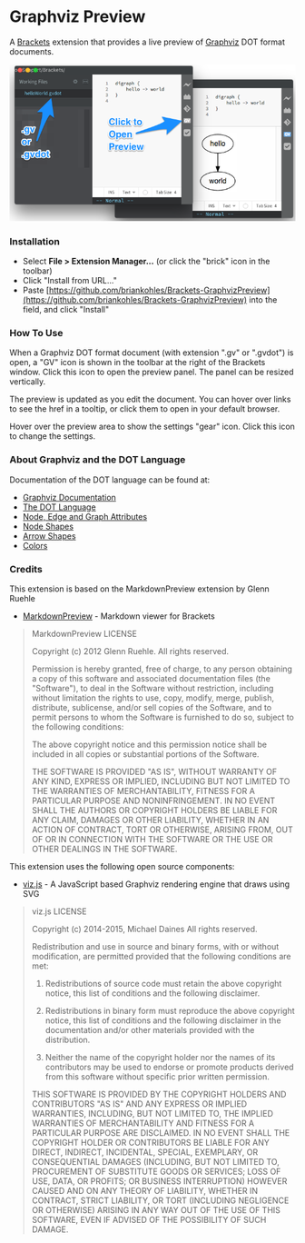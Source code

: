 # Graphviz Preview

A [Brackets](https://brackets.io) extension that provides a live preview of [Graphviz](http://www.graphviz.org) DOT format documents. 

![Graphviz Preview](./screenshots/ScreenShot.png "Graphviz Preview")

### Installation

* Select **File > Extension Manager...** (or click the "brick" icon in the toolbar)
* Click "Install from URL..."
* Paste [https://github.com/briankohles/Brackets-GraphvizPreview](https://github.com/briankohles/Brackets-GraphvizPreview) into the field, and click "Install"

### How To Use
When a Graphviz DOT format document (with extension ".gv" or ".gvdot") is open, a "GV" icon is shown in the toolbar at the right of the Brackets window. Click this icon to open the preview panel. The panel can be resized vertically.

The preview is updated as you edit the document. You can hover over links to see the href in a tooltip,
or click them to open in your default browser.

Hover over the preview area to show the settings "gear" icon. Click this icon to change the settings.

### About Graphviz and the DOT Language

Documentation of the DOT language can be found at:

* [Graphviz Documentation](http://www.graphviz.org/Documentation.php)
* [The DOT Language](http://www.graphviz.org/content/dot-language)
* [Node, Edge and Graph Attributes](http://www.graphviz.org/content/attrs)
* [Node Shapes](http://www.graphviz.org/content/node-shapes)
* [Arrow Shapes](http://www.graphviz.org/content/arrow-shapes)
* [Colors](http://www.graphviz.org/content/color-names)

### Credits
This extension is based on the MarkdownPreview extension by Glenn Ruehle

* [MarkdownPreview](https://github.com/gruehle/MarkdownPreview) - Markdown viewer for Brackets

>MarkdownPreview LICENSE
>
>Copyright (c) 2012 Glenn Ruehle. All rights reserved.
>
>Permission is hereby granted, free of charge, to any person obtaining a
>copy of this software and associated documentation files (the "Software"), 
>to deal in the Software without restriction, including without limitation 
>the rights to use, copy, modify, merge, publish, distribute, sublicense, 
>and/or sell copies of the Software, and to permit persons to whom the 
>Software is furnished to do so, subject to the following conditions:
> 
>The above copyright notice and this permission notice shall be included in
>all copies or substantial portions of the Software.
> 
>THE SOFTWARE IS PROVIDED "AS IS", WITHOUT WARRANTY OF ANY KIND, EXPRESS OR
>IMPLIED, INCLUDING BUT NOT LIMITED TO THE WARRANTIES OF MERCHANTABILITY, 
>FITNESS FOR A PARTICULAR PURPOSE AND NONINFRINGEMENT. IN NO EVENT SHALL THE
>AUTHORS OR COPYRIGHT HOLDERS BE LIABLE FOR ANY CLAIM, DAMAGES OR OTHER 
>LIABILITY, WHETHER IN AN ACTION OF CONTRACT, TORT OR OTHERWISE, ARISING 
>FROM, OUT OF OR IN CONNECTION WITH THE SOFTWARE OR THE USE OR OTHER 
>DEALINGS IN THE SOFTWARE.

This extension uses the following open source components:

* [viz.js](https://github.com/mdaines/viz.js/) - A JavaScript based Graphviz rendering engine that draws using SVG

>viz.js LICENSE
>
>Copyright (c) 2014-2015, Michael Daines
>All rights reserved.
>
>Redistribution and use in source and binary forms, with or without modification, are permitted provided that the following conditions are met:
>
>1. Redistributions of source code must retain the above copyright notice, this list of conditions and the following disclaimer.
>
>2. Redistributions in binary form must reproduce the above copyright notice, this list of conditions and the following disclaimer in the documentation and/or other materials provided with the distribution.
>
>3. Neither the name of the copyright holder nor the names of its contributors may be used to endorse or promote products derived from this software without specific prior written permission.
>
>THIS SOFTWARE IS PROVIDED BY THE COPYRIGHT HOLDERS AND CONTRIBUTORS "AS IS" AND ANY EXPRESS OR IMPLIED WARRANTIES, INCLUDING, BUT NOT LIMITED TO, THE IMPLIED WARRANTIES OF MERCHANTABILITY AND FITNESS FOR A PARTICULAR PURPOSE ARE DISCLAIMED. IN NO EVENT SHALL THE COPYRIGHT HOLDER OR CONTRIBUTORS BE LIABLE FOR ANY DIRECT, INDIRECT, INCIDENTAL, SPECIAL, EXEMPLARY, OR CONSEQUENTIAL DAMAGES (INCLUDING, BUT NOT LIMITED TO, PROCUREMENT OF SUBSTITUTE GOODS OR SERVICES; LOSS OF USE, DATA, OR PROFITS; OR BUSINESS INTERRUPTION) HOWEVER CAUSED AND ON ANY THEORY OF LIABILITY, WHETHER IN CONTRACT, STRICT LIABILITY, OR TORT (INCLUDING NEGLIGENCE OR OTHERWISE) ARISING IN ANY WAY OUT OF THE USE OF THIS SOFTWARE, EVEN IF ADVISED OF THE POSSIBILITY OF SUCH DAMAGE.